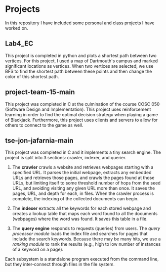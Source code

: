 # Projects
In this repository I have included some personal and class projects I have worked on.

## Lab4_EC
This project is completed in python and plots a shortest path between two vertices. For this project, I used a map of Dartmouth's campus and marked significant locations as vertices. When two vertices are selected, we use BFS to find the shortest path between these points and then change the color of this shortest path.

## project-team-15-main
This project was completed in C at the culmination of the course COSC 050 (Software Design and Implementation). This project uses reinforcement learning in order to find the optimal decision strategu when playing a game of Blackjack. Furthermore, this project uses clients and servers to allow for others to connect to the game as well.

## tse-jon-jafarnia-main
This project was completed in C and it implements a tiny search engine. The project is split into 3 sections: crawler, indexer, and querier.

1. The **crawler** crawls a website and retrieves webpages starting with a specified URL.
   It parses the initial webpage, extracts any embedded URLs and retrieves those pages, and crawls the pages found at those URLs, but limiting itself to some threshold number of hops from the seed URL, and avoiding visiting any given URL more than once.
   It saves the pages, URL, and depth for each, in files.
   When the crawler process is complete, the indexing of the collected documents can begin.

2. The **indexer** extracts all the keywords for each stored webpage and creates a lookup table that maps each word found to all the documents (webpages) where the word was found.
   It saves this table in a file.

3. The **query engine** responds to requests (queries) from users.
   The *query processor module* loads the index file and searches for pages that include the search keywords.
   Because there may be many hits, we use a *ranking module* to rank the results (e.g., high to low number of instances of a keyword on a page).

Each subsystem is a standalone program executed from the command line, but they inter-connect through files in the file system. 
